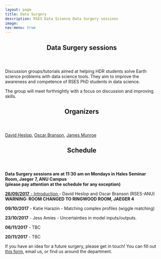 ```yaml
---
layout: page
title: Data Surgery
description: RSES Data Science Data Surgery sessions
image: 
nav-menu: true
--- 
```


<section id="main" class="style2">
	<div class="inner">
		<header class="major">
			<h1>Data Surgery sessions</h1>
		</header>
		<p>Discussion groups/tutorials aimed at helping HDR students solve Earth science problems with data science tools. They aim to improve the awareness and competence of RSES PhD students in data science.</p>
		<p>The group will meet forthnightly with a focus on discussion and improving skills.</p>
		<header class="minor">
			<h2>Organizers</h2>
		</header>
		<a href="http://rses.anu.edu.au/people/david-heslop">David Heslop</a>,
		<a href="http://rses.anu.edu.au/people/oscar-branson">Oscar Branson</a>,
		<a href="http://www.physics.mun.ca/~jmunroe/">James Munroe</a>
		<p></p>
		<header class="minor">
			<h2>Schedule</h2>
		</header>
		<p> <b>Data Surgery sessions are at 11:30 am on Mondays in Hales Seminar Room, Jaeger 7, ANU Campus <br>(please pay attention at the schedule for any exception)</b></p>
		<p> <a href="https://nbviewer.jupyter.org/github/rses-datascience/DataSurgeries/blob/master/01_Intro/Intro_to_Python_and_Jupyter.ipynb" target="_blank"><b>26/09/2017</b> - Introduction </a>- David Heslop and Oscar Branson (RSES-ANU) <b> WARNING: ROOM CHANGED TO RINGWOOD ROOM, JAEGER 4</b></p>
		<p> <b>09/10/2017</b> - Katie Harazin - Matching complex profiles (wiggle matching)</p>
		<p> <b>23/10/2017</b> - Jess Amies - Uncertainties in model inputs/outputs.</p>
		<p> <b>06/11/2017</b> - TBC</p>
		<p> <b>20/11/2017</b> - TBC</p>
		<p></p>
		<p> If you have an idea for a future surgery, please get in touch! You can fill out <a href="https://goo.gl/forms/pq1FIkvxYlrQD8t62" target="_blank"> this form</a>, email us, or find us around the department.</p>
	</div>
</section>
